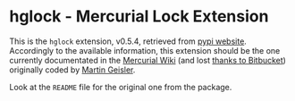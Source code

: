 # hglock - Mercurial Lock Extension

This is the `hglock` extension, v0.5.4, retrieved from [pypi website](https://pypi.org/project/hglock/). Accordingly to the available information, this extension should be the one currently documentated in the [Mercurial Wiki](https://www.mercurial-scm.org/wiki/LockExtension) (and lost [thanks to Bitbucket](https://bitbucket.org/blog/sunsetting-mercurial-support-in-bitbucket)) originally coded by [Martin Geisler](https://www.mercurial-scm.org/wiki/MartinGeisler).

Look at the `README` file for the original one from the package.
